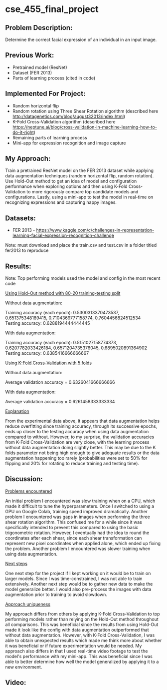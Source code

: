 # cse_455_final_project

Problem Description:
-
Determine the correct facial expression of an individual in an input image.

Previous Work:
-
* Pretrained model (ResNet)
* Dataset (FER 2013)
* Parts of learning process (cited in code)

Implemented For Project:
-
* Random horizontal flip
* Random rotation using Three Shear Rotation algorithm (described here http://datagenetics.com/blog/august32013/index.html)
* K-Fold Cross-Validation algorithm (described here https://neptune.ai/blog/cross-validation-in-machine-learning-how-to-do-it-right)
* Remaining parts of learning process
* Mini-app for expression recognition and image capture

My Approach:
-
Train a pretrained ResNet model on the FER 2013 dataset while applying data augmentation techniques (random horizontal flip, random rotation). Use Hold-Out method to get an idea of model and configuration performance when exploring options and then using K-Fold Cross-Validation to more rigorously compare top candidate models and configurations. Lastly, using a mini-app to test the model in real-time on recognizing expressions and capturing happy images.

Datasets:
-
* FER 2013 - https://www.kaggle.com/c/challenges-in-representation-learning-facial-expression-recognition-challenge

Note: must download and place the train.csv and test.csv in a folder titled fer2013 to reproduce

Results:
-
Note: Top performing models used the model and config in the most recent code

<u>Using Hold-Out method with 80-20 training-testing split</u>

Without data augmentation:

Training accuracy (each epoch): 0.5300313370473537, 0.651375348189415, 0.7104369777158774, 0.7604456824512534 </br>
Testing accuracy: 0.6288194444444445

With data augmentation:

Training accuracy (each epoch): 0.5151027158774373, 0.6207782033426184, 0.6571204735376045, 0.6895020891364902 </br>
Testing accuracy: 0.6385416666666667

<u>Using K-Fold Cross-Validation with 5 folds</u>

Without data augmentation:

Average validation accuracy = 0.6326041666666666

With data augmentation:

Average validation accuracy = 0.6261458333333334

<u>Explanation</u>

From the experimental data above, it appears that data augmentation helps reduce overfitting since training accuracy, through its successive epochs, ends up closer to the testing accuracy when using data augmentation compared to without. However, to my surprise, the validation accuracies from K-Fold Cross-Validation are very close, with the learning process without data augmentation doing slightly better. This may be due to the K folds parameter not being high enough to give adequate results or the data augmentation happening too rarely (probabilities were set to 50% for flipping and 20% for rotating to reduce training and testing time).

Discussion:
-

<u>Problems encountered</u>

An initial problem I encountered was slow training when on a CPU, which made it difficult to tune the hyperparameters. Once I switched to using a GPU on Google Colab, training speed improved dramatically. Another problem I encountered was gaps in images when performing the three shear rotation algorithm. This confused me for a while since it was specifically intended to prevent this compared to using the basic trigonometric rotation. However, I eventually had the idea to round the coordinates after each shear, since each shear transformation can represent new pixel coordinates when applied alone, which ended up fixing the problem. Another problem I encountered was slower training when using data augmentation.

<u>Next steps</u>

One next step for the project if I kept working on it would be to train on larger models. Since I was time-constrained, I was not able to train extensively. Another next step would be to gather new data to make the model generalize better. I would also pre-process the images with data augmentation prior to training to avoid slowdown.

<u>Approach uniqueness</u>

My approach differs from others by applying K-Fold Cross-Validation to top performing models rather than relying on the Hold-Out method throughout all comparisons. This was beneficial since the results from using Hold-Out made it look like the config with data augmentation outperformed that without data augmentation. However, with K-Fold Cross-Validation, I was able to obtain unexpected results which made me think more about whether it was beneficial or if future experimentation would be needed. My approach also differs in that I used real-time video footage to test the model's performance with my mini-app. This was beneficial since I was able to better determine how well the model generalized by applying it to a new environment.

Video:
-
